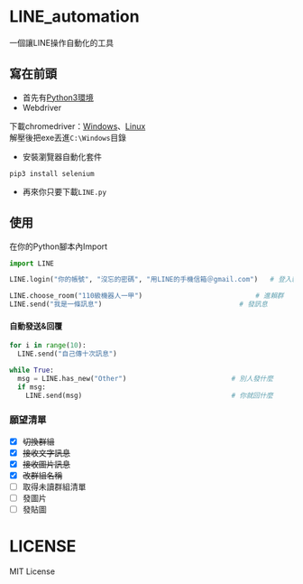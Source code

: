 # LINE_automation
一個讓LINE操作自動化的工具
## 寫在前頭
* 首先有[Python3環境](https://zh.wikipedia.org/wiki/Python#%E4%B8%93%E9%97%A8%E4%B8%BAPython%E8%AE%BE%E8%AE%A1%E7%9A%84IDE%E8%BD%AF%E4%BB%B6)
* Webdriver

下載chromedriver：[Windows](https://chromedriver.storage.googleapis.com/2.40/chromedriver_win32.zip)、[Linux](https://chromedriver.storage.googleapis.com/2.40/chromedriver_linux64.zip)\
解壓後把exe丟進`C:\Windows`目錄
* 安裝瀏覽器自動化套件
```shell
pip3 install selenium
```
* 再來你只要下載`LINE.py`
## 使用
在你的Python腳本內Import
```python
import LINE

LINE.login("你的帳號", "沒忘的密碼", "用LINE的手機信箱＠gmail.com")   # 登入賴，程式自動發送登入驗證碼至手機信箱

LINE.choose_room("110級機器人一甲")                            # 進賴群
LINE.send("我是一條訊息")                                  # 發訊息

```
#### 自動發送&回覆
```python
for i in range(10):
  LINE.send("自己傳十次訊息")  

while True:
  msg = LINE.has_new("Other")                          # 別人發什麼
  if msg:
    LINE.send(msg)                                     # 你就回什麼
```

### 願望清單
- [x] ~~切換群組~~
- [x] ~~接收文字訊息~~
- [x] ~~接收圖片訊息~~
- [x] ~~改群組名稱~~
- [ ] 取得未讀群組清單
- [ ] 發圖片
- [ ] 發貼圖

# LICENSE
MIT License

